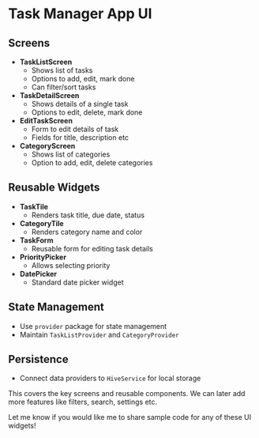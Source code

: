 # Task Manager App UI

## Screens

* **TaskListScreen**
    * Shows list of tasks
    * Options to add, edit, mark done
    * Can filter/sort tasks
* **TaskDetailScreen**
    * Shows details of a single task
    * Options to edit, delete, mark done
* **EditTaskScreen**
    * Form to edit details of task
    * Fields for title, description etc
* **CategoryScreen**
    * Shows list of categories
    * Option to add, edit, delete categories

## Reusable Widgets

* **TaskTile**
    * Renders task title, due date, status
* **CategoryTile**
    * Renders category name and color
* **TaskForm**
    * Reusable form for editing task details
* **PriorityPicker**
    * Allows selecting priority
* **DatePicker**
    * Standard date picker widget

## State Management

* Use `provider` package for state management
* Maintain `TaskListProvider` and `CategoryProvider`

## Persistence

* Connect data providers to `HiveService` for local storage

This covers the key screens and reusable components. We can later add more features like filters, search, settings etc.

Let me know if you would like me to share sample code for any of these UI widgets!
